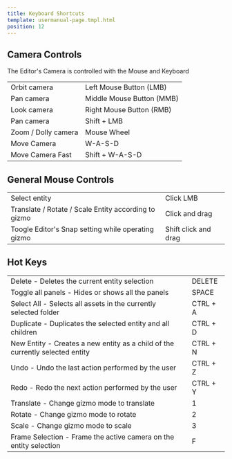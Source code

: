 ```yaml
---
title: Keyboard Shortcuts
template: usermanual-page.tmpl.html
position: 12
---
```


## Camera Controls

The Editor's Camera is controlled with the Mouse and Keyboard

<table class="head-column">
    <tr>
        <td>Orbit camera</td><td>Left Mouse Button (LMB)</td>
    </tr>
    <tr>
        <td>Pan camera</td><td>Middle Mouse Button (MMB)</td>
    </tr>
    <tr>
        <td>Look camera</td><td>Right Mouse Button (RMB)</td>
    </tr>
    <tr>
        <td>Pan camera</td><td>Shift + LMB</td>
    </tr>
    <tr>
        <td>Zoom / Dolly camera</td><td>Mouse Wheel</td>
    </tr>
    <tr>
        <td>Move Camera</td><td>W-A-S-D</td>
    </tr>
    <tr>
        <td>Move Camera Fast</td><td>Shift + W-A-S-D</td>
    </tr>
</table>

## General Mouse Controls

<table class="head-column">
    <tr>
        <td>Select entity</td><td>Click LMB</td>
    </tr>
    <tr>
        <td>Translate / Rotate / Scale Entity according to gizmo</td><td>Click and drag</td>
    </tr>
    <tr>
        <td>Toogle Editor's Snap setting while operating gizmo</td><td>Shift click and drag</td>
    </tr>
</table>

## Hot Keys

<table class="head-column">
    <tr>
        <td>Delete - Deletes the current entity selection</td><td>DELETE</td>
    </tr>
    <tr>
        <td>Toggle all panels - Hides or shows all the panels</td><td>SPACE</td>
    </tr>
    <tr>
        <td>Select All - Selects all assets in the currently selected folder</td><td>CTRL + A</td>
    </tr>
    <tr>
        <td>Duplicate - Duplicates the selected entity and all children</td><td>CTRL + D</td>
    </tr>
    <tr>
        <td>New Entity - Creates a new entity as a child of the currently selected entity</td><td>CTRL + N</td>
    </tr>
    <tr>
        <td>Undo - Undo the last action performed by the user</td><td>CTRL + Z</td>
    </tr>
    <tr>
        <td>Redo - Redo the next action performed by the user</td><td>CTRL + Y</td>
    </tr>
    <tr>
        <td>Translate - Change gizmo mode to translate</td><td>1</td>
    </tr>
    <tr>
        <td>Rotate - Change gizmo mode to rotate</td><td>2</td>
    </tr>
    <tr>
        <td>Scale - Change gizmo mode to scale</td><td>3</td>
    </tr>
    <tr>
        <td>Frame Selection - Frame the active camera on the entity selection</td><td>F</td>
    </tr>
</table>

